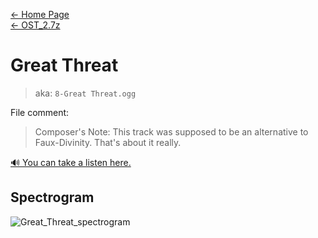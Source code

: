 [← Home Page](../../README.md)  
[← OST_2.7z](../ost_2-7z.md)

# Great Threat
> aka: `8-Great Threat.ogg`

File comment:
> Composer's Note: This track was supposed to be an alternative to Faux-Divinity. That's about it really.

<a href="./audio/8-Great Threat.ogg" target="_blank">🔊 You can take a listen here.</a>

## Spectrogram
![Great_Threat_spectrogram](https://user-images.githubusercontent.com/35247077/178098541-9a736190-bbec-46f4-842e-c916e7b6377e.png)
